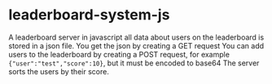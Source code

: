 # leaderboard-system-js
A leaderboard server in javascript
all data about users on the leaderboard is stored in a json file.
You get the json by creating a GET request
You can add users to the leaderboard by creating a POST request, for example `{"user":"test","score":10}`, but it must be encoded to base64
The server sorts the users by their score.
